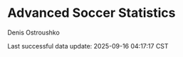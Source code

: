 # Advanced Soccer Statistics
Denis Ostroushko

<!-- gfm -->

Last successful data update: 2025-09-16 04:17:17 CST
